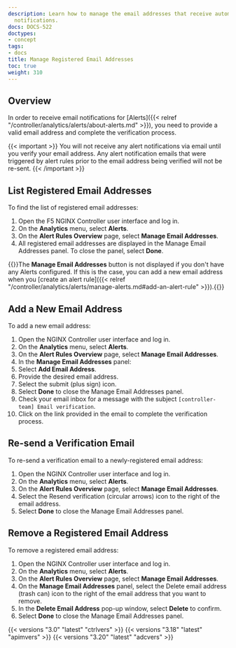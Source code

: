 ```yaml
---
description: Learn how to manage the email addresses that receive automatic alert
  notifications.
docs: DOCS-522
doctypes:
- concept
tags:
- docs
title: Manage Registered Email Addresses
toc: true
weight: 310
---
```


## Overview

In order to receive email notifications for [Alerts]({{< relref "/controller/analytics/alerts/about-alerts.md" >}}), you need to provide a valid email address and complete the verification process.

{{< important >}}
You will not receive any alert notifications via email until you verify your email address. Any alert notification emails that were triggered by alert rules prior to the email address being verified will not be re-sent.
{{< /important >}}

## List Registered Email Addresses

To find the list of registered email addresses:

1. Open the F5 NGINX Controller user interface and log in.
1. On the **Analytics** menu, select **Alerts**.
1. On the **Alert Rules Overview** page, select **Manage Email Addresses**.
1. All registered email addresses are displayed in the Manage Email Addresses panel. To close the panel, select **Done**.

{{<important>}}The **Manage Email Addresses** button is not displayed if you don't have any Alerts configured. If this is the case, you can add a new email address when you [create an alert rule]({{< relref "/controller/analytics/alerts/manage-alerts.md#add-an-alert-rule" >}}).{{</important>}}

## Add a New Email Address

To add a new email address:

1. Open the NGINX Controller user interface and log in.
1. On the **Analytics** menu, select **Alerts**.
1. On the **Alert Rules Overview** page, select **Manage Email Addresses**.
1. In the **Manage Email Addresses** panel:
1. Select **Add Email Address**.
1. Provide the desired email address.
1. Select the submit (plus sign) icon.
1. Select **Done** to close the Manage Email Addresses panel.
1. Check your email inbox for a message with the subject `[controller-team] Email verification`.
1. Click on the link provided in the email to complete the verification process.

## Re-send a Verification Email

To re-send a verification email to a newly-registered email address:

1. Open the NGINX Controller user interface and log in.
1. On the **Analytics** menu, select **Alerts**.
1. On the **Alert Rules Overview** page, select **Manage Email Addresses**.
1. Select the Resend verification (circular arrows) icon to the right of the email address.
1. Select **Done** to close the Manage Email Addresses panel.

## Remove a Registered Email Address

To remove a registered email address:

1. Open the NGINX Controller user interface and log in.
1. On the **Analytics** menu, select **Alerts**.
1. On the **Alert Rules Overview** page, select **Manage Email Addresses**.
1. On the **Manage Email Addresses** panel, select the Delete email address (trash can) icon to the right of the email address that you want to remove.
1. In the **Delete Email Address** pop-up window, select **Delete** to confirm.
1. Select **Done** to close the Manage Email Addresses panel.

{{< versions "3.0" "latest" "ctrlvers" >}}
{{< versions "3.18" "latest" "apimvers" >}}
{{< versions "3.20" "latest" "adcvers" >}}
